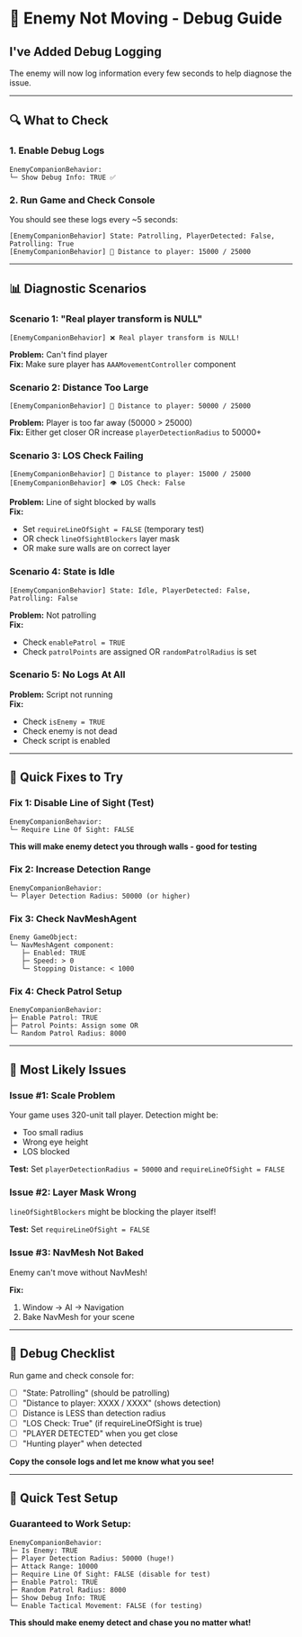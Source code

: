 # 🐛 Enemy Not Moving - Debug Guide

## I've Added Debug Logging

The enemy will now log information every few seconds to help diagnose the issue.

---

## 🔍 What to Check

### 1. Enable Debug Logs
```
EnemyCompanionBehavior:
└─ Show Debug Info: TRUE ✅
```

### 2. Run Game and Check Console

You should see these logs every ~5 seconds:

```
[EnemyCompanionBehavior] State: Patrolling, PlayerDetected: False, Patrolling: True
[EnemyCompanionBehavior] 📏 Distance to player: 15000 / 25000
```

---

## 📊 Diagnostic Scenarios

### Scenario 1: "Real player transform is NULL"
```
[EnemyCompanionBehavior] ❌ Real player transform is NULL!
```
**Problem:** Can't find player  
**Fix:** Make sure player has `AAAMovementController` component

### Scenario 2: Distance Too Large
```
[EnemyCompanionBehavior] 📏 Distance to player: 50000 / 25000
```
**Problem:** Player is too far away (50000 > 25000)  
**Fix:** Either get closer OR increase `playerDetectionRadius` to 50000+

### Scenario 3: LOS Check Failing
```
[EnemyCompanionBehavior] 📏 Distance to player: 15000 / 25000
[EnemyCompanionBehavior] 👁️ LOS Check: False
```
**Problem:** Line of sight blocked by walls  
**Fix:** 
- Set `requireLineOfSight = FALSE` (temporary test)
- OR check `lineOfSightBlockers` layer mask
- OR make sure walls are on correct layer

### Scenario 4: State is Idle
```
[EnemyCompanionBehavior] State: Idle, PlayerDetected: False, Patrolling: False
```
**Problem:** Not patrolling  
**Fix:** 
- Check `enablePatrol = TRUE`
- Check `patrolPoints` are assigned OR `randomPatrolRadius` is set

### Scenario 5: No Logs At All
**Problem:** Script not running  
**Fix:**
- Check `isEnemy = TRUE`
- Check enemy is not dead
- Check script is enabled

---

## 🔧 Quick Fixes to Try

### Fix 1: Disable Line of Sight (Test)
```
EnemyCompanionBehavior:
└─ Require Line Of Sight: FALSE
```
**This will make enemy detect you through walls - good for testing**

### Fix 2: Increase Detection Range
```
EnemyCompanionBehavior:
└─ Player Detection Radius: 50000 (or higher)
```

### Fix 3: Check NavMeshAgent
```
Enemy GameObject:
└─ NavMeshAgent component:
   ├─ Enabled: TRUE
   ├─ Speed: > 0
   └─ Stopping Distance: < 1000
```

### Fix 4: Check Patrol Setup
```
EnemyCompanionBehavior:
├─ Enable Patrol: TRUE
├─ Patrol Points: Assign some OR
└─ Random Patrol Radius: 8000
```

---

## 🎯 Most Likely Issues

### Issue #1: Scale Problem
Your game uses 320-unit tall player. Detection might be:
- Too small radius
- Wrong eye height
- LOS blocked

**Test:** Set `playerDetectionRadius = 50000` and `requireLineOfSight = FALSE`

### Issue #2: Layer Mask Wrong
`lineOfSightBlockers` might be blocking the player itself!

**Test:** Set `requireLineOfSight = FALSE`

### Issue #3: NavMesh Not Baked
Enemy can't move without NavMesh!

**Fix:** 
1. Window → AI → Navigation
2. Bake NavMesh for your scene

---

## 📝 Debug Checklist

Run game and check console for:

- [ ] "State: Patrolling" (should be patrolling)
- [ ] "Distance to player: XXXX / XXXX" (shows detection)
- [ ] Distance is LESS than detection radius
- [ ] "LOS Check: True" (if requireLineOfSight is true)
- [ ] "PLAYER DETECTED" when you get close
- [ ] "Hunting player" when detected

**Copy the console logs and let me know what you see!**

---

## 🚀 Quick Test Setup

### Guaranteed to Work Setup:
```
EnemyCompanionBehavior:
├─ Is Enemy: TRUE
├─ Player Detection Radius: 50000 (huge!)
├─ Attack Range: 10000
├─ Require Line Of Sight: FALSE (disable for test)
├─ Enable Patrol: TRUE
├─ Random Patrol Radius: 8000
├─ Show Debug Info: TRUE
└─ Enable Tactical Movement: FALSE (for testing)
```

**This should make enemy detect and chase you no matter what!**

